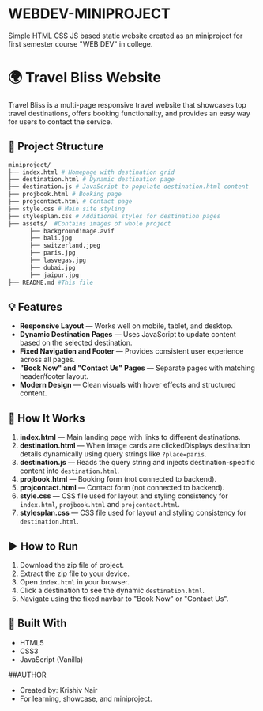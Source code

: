 # WEBDEV-MINIPROJECT
Simple HTML CSS JS based static website created as an miniproject for first semester course "WEB DEV" in college.

# 🌍 Travel Bliss Website

Travel Bliss is a multi-page responsive travel website that showcases top travel destinations, offers booking functionality, and provides an easy way for users to contact the service.

## 📁 Project Structure
```bash
miniproject/
├── index.html # Homepage with destination grid
├── destination.html # Dynamic destination page
├── destination.js # JavaScript to populate destination.html content
├── projbook.html # Booking page
├── projcontact.html # Contact page
├── style.css # Main site styling
├── stylesplan.css # Additional styles for destination pages
├── assets/  #Contains images of whole project
      ├── backgroundimage.avif
      ├── bali.jpg
      ├── switzerland.jpeg
      ├── paris.jpg
      ├── lasvegas.jpg
      ├── dubai.jpg
      ├── jaipur.jpg
├── README.md #This file
```
## 💡 Features

- **Responsive Layout** — Works well on mobile, tablet, and desktop.
- **Dynamic Destination Pages** — Uses JavaScript to update content based on the selected destination.
- **Fixed Navigation and Footer** — Provides consistent user experience across all pages.
- **"Book Now" and "Contact Us" Pages** — Separate pages with matching header/footer layout.
- **Modern Design** — Clean visuals with hover effects and structured content.

## 🔧 How It Works

1. **index.html** — Main landing page with links to different destinations.
2. **destination.html** — When image cards are clickedDisplays destination details dynamically using query strings like `?place=paris`. 
3. **destination.js** — Reads the query string and injects destination-specific content into `destination.html`.
4. **projbook.html** — Booking form (not connected to backend).
5. **projcontact.html** — Contact form (not connected to backend).
6. **style.css** — CSS file used for layout and styling consistency for `index.html`, `projbook.html` and `projcontact.html`.
7. **stylesplan.css** — CSS file used for layout and styling consistency for `destination.html`.

## ▶️ How to Run

1. Download the zip file of project.
2. Extract the zip file to your device.
3. Open `index.html` in your browser.
4. Click a destination to see the dynamic `destination.html`.
5. Navigate using the fixed navbar to "Book Now" or "Contact Us".

## 🧱 Built With

- HTML5
- CSS3
- JavaScript (Vanilla)

##AUTHOR
- Created by: Krishiv Nair  
- For learning, showcase, and miniproject.



